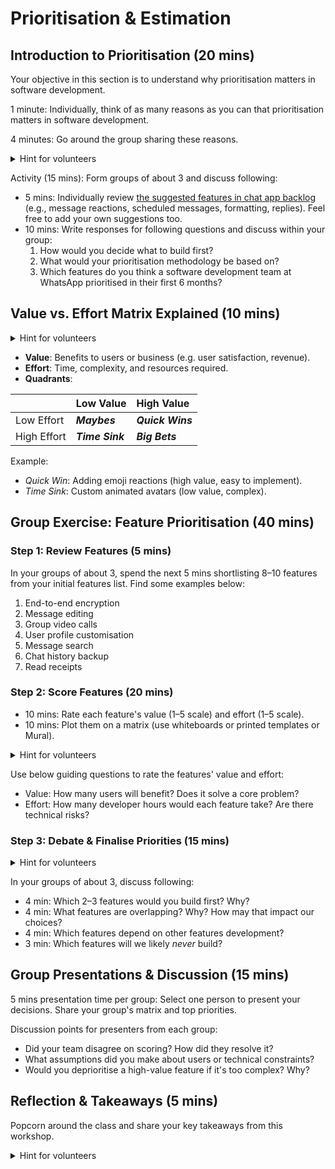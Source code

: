 # Prioritisation & Estimation

## Introduction to Prioritisation (20 mins)

Your objective in this section is to understand why prioritisation matters in software development.

1 minute: Individually, think of as many reasons as you can that prioritisation matters in software development.

4 minutes: Go around the group sharing these reasons.

<details>

<summary>Hint for volunteers</summary>

Make sure we've covered:

* Teams can't build everything at once due to time, budget, and resource constraints.
* There are different ways we can prioritise the features, refer to pre-reading required for the class.
* Prioritisation frameworks like Value vs. Effort help focus on high-impact features.

</details>

Activity (15 mins): Form groups of about 3 and discuss following:

* 5 mins: Individually review [the suggested features in chat app backlog](https://sdc.codeyourfuture.io/decomposition/sprints/2/prep/#chat-application-requirements) (e.g., message reactions, scheduled messages, formatting, replies). Feel free to add your own suggestions too.
* 10 mins: Write responses for following questions and discuss within your group:
  1. How would you decide what to build first?
  2. What would your prioritisation methodology be based on?
  3. Which features do you think a software development team at WhatsApp prioritised in their first 6 months?

## Value vs. Effort Matrix Explained (10 mins)

<details>

<summary>Hint for volunteers</summary>

Make sure we emphasise that the Value vs. Effort framework is one of the most commonly used frameworks for beginner level product development teams and cover below aspects of the Framework.

</details>

* **Value**: Benefits to users or business (e.g. user satisfaction, revenue).
* **Effort**: Time, complexity, and resources required.
* **Quadrants**:

|  | Low Value | High Value |
| :---- | :---- | :---- |
| Low Effort | ***Maybes*** | ***Quick Wins*** |
| High Effort | ***Time Sink*** | ***Big Bets*** |

Example:

* *Quick Win*: Adding emoji reactions (high value, easy to implement).
* *Time Sink*: Custom animated avatars (low value, complex).

## Group Exercise: Feature Prioritisation (40 mins)

### Step 1: Review Features (5 mins)

In your groups of about 3, spend the next 5 mins shortlisting 8–10 features from your initial features list. Find some examples below:

1. End-to-end encryption
2. Message editing
3. Group video calls
4. User profile customisation
5. Message search
6. Chat history backup
7. Read receipts

### Step 2: Score Features (20 mins)

* 10 mins: Rate each feature's value (1–5 scale) and effort (1–5 scale).
* 10 mins: Plot them on a matrix (use whiteboards or printed templates or Mural).

<details>

<summary>Hint for volunteers</summary>

Make sure all teams understand the matrix has value on one axis and effort on the other.

</details>

Use below guiding questions to rate the features' value and effort:

* Value: How many users will benefit? Does it solve a core problem?
* Effort: How many developer hours would each feature take? Are there technical risks?

### Step 3: Debate & Finalise Priorities (15 mins)

<details>

<summary>Hint for volunteers</summary>

Teams must agree on quadrant placements.

</details>

In your groups of about 3, discuss following:

* 4 min: Which 2–3 features would you build first? Why?
* 4 min: What features are overlapping? Why? How may that impact our choices?
* 4 min: Which features depend on other features development?
* 3 min: Which features will we likely _never_ build?

## Group Presentations & Discussion (15 mins)

5 mins presentation time per group: Select one person to present your decisions. Share your group's matrix and top priorities.

Discussion points for presenters from each group:

* Did your team disagree on scoring? How did they resolve it?
* What assumptions did you make about users or technical constraints?
* Would you deprioritise a high-value feature if it's too complex? Why?

## Reflection & Takeaways (5 mins)

Popcorn around the class and share your key takeaways from this workshop.

<details>

<summary>Hint for volunteers</summary>

Ensure the below points are emphasised:

* Prioritisation forces trade-offs.
* You can't build everything.
* Quick wins build momentum; time sinks must be avoided..

</details>

